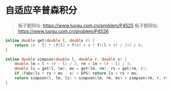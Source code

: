 # 自适应辛普森积分

> 板子题网址: https://www.luogu.com.cn/problem/P4525
> 板子题网址: https://www.luogu.com.cn/problem/P4526

```cpp
inline double get(double l, double r) {
    return (r - l) * (f(l) + f(r) + 4 * f((l + r) / 2)) / 6;
}

inline double simpson(double l, double r, double s) {
    double lm = l + (r - l) / 3, rm = lm + (r - l) / 3;
    double ls = get(l, lm), ms = get(lm, rm), rs = get(rm, r);
    if (fabs(ls + rs + ms - s) < EPS) return ls + rs + ms;
    return simpson(l, lm, ls) + simpson(lm, rm, ms) + simpson(rm, r, rs);
}
```
